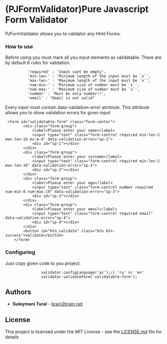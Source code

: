 # (PJFormValidator)Pure Javascript Form Validator

PJFormValidator allows you to validator any Html Forms.

### How to use

Before using you must mark all you input elements as validatable. There are by default 6 rules for validation.
```
          'required' : 'Input cant be empty',
          'min-len-' : 'Minimum length of the input must be `x`',
          'max-len-' : 'Maximum length of the input must be `x`',
          'num-min-' : 'Minimum size of number must be `x`',
          'num-max-' : 'Maximum size of number must be `x`',
          'number' : 'Must be only number!!',
          'email' : "Email is not valid"
```
  Every input must contain data-validation-error atrrbiute. This attribute allows you to show validation errors for given input

```
 <form id="validatable-form" class="form-center">
        <div class="form-group">
            <label>Please enter your name</label>
            <input type="text" class="form-control required min-len-2 max-len-16 mx-m-4" data-validation-error="sp-1">
            <div id="sp-1"></div>
        </div>
        <div class="form-group">
            <label>Please enter your surname</label>
            <input type="text" class="form-control required min-len-2 max-len-16" data-validation-error="sp-2">
            <div id="sp-2"></div>
        </div>
        <div class="form-group">
            <label>Please enter your age</label>
            <input type="text" class="form-control number required num-min-8 num-max-19" data-validation-error="sp-3">
            <div id="sp-3"></div>
        </div>
        <div class="form-group">
            <label>Please enter your email</label>
            <input type="text" class="form-control required email" data-validation-error="sp-4">
            <div id="sp-4"></div>
        </div>
        <button id="btn_validate" class="btn btn-success">Validate</button>
    </form>
```

### Configuring

Just copy given code to you project:
```
                validator.configLanguage('az');// 'ru' or 'en'
                validator.validateForm('validatable-form');
```

## Authors

* **Suleymani Tural**  - [brain2brain.net](https://brain2brain.net/az/Home/Authors)

## License

This project is licensed under the MIT License - see the [LICENSE.md](LICENSE.md) file for details


